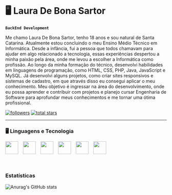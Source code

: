  # 🖥️ Laura De Bona Sartor

 **`BackEnd Development`**

 Me chamo Laura De Bona Sartor, tenho 18 anos e sou natural de Santa Catarina. Atualmente estou concluindo o meu Ensino Médio Técnico em Informática. Desde a infância, fui a pessoa que todos chamavam para ajudar em algo relacionado a tecnologia, essas experiências despertou a minha paixão pela área, onde me levou a escolher a Informática como profissão. Ao longo da minha formação do técnico, desenvolvi habilidades em linguagens de programação, como HTML, CSS, PHP, Java, JavaScript e MySQL. Já desenvolvi alguns projetos, como criar sites responsivos e sistemas de cadastro, em que através disso eu consegui aplicar o meu conhecimento. Meu objetivo é ingressar na área do desenvolvimento, onde eu possa aprender e contribuir com projetos e planejo cursar Engenharia de Software para aprofundar meus conhecimentos e me tornar uma ótima profissional.

 
<p align="left">
      <a href="https://github.com/Laura-Sartor?tab=followers">
         <img alt="followers" title="Me siga no Github" src="https://custom-icon-badges.demolab.com/github/followers/Laura-Sartor?color=236ad3&labelColor=1155ba&style=for-the-badge&logo=github&label=seguidores&logoColor=white"/></a>
      <a href="https://github.com/Laura-Sartor?tab=repositories&sort=stargazers">
         <img alt="total stars" title="Total de estrelas no GitHub" src="https://custom-icon-badges.demolab.com/github/stars/Laura-Sartor?color=55960c&style=for-the-badge&labelColor=488207&logo=star"/></a>
   </p>

---

### 🖥️ Linguagens e Tecnologia

<div align="left" style="display: flex; gap: 15px; flex-wrap: wrap;">
  <img src="https://cdn.jsdelivr.net/gh/devicons/devicon/icons/html5/html5-original.svg" width="40" height="40" />
  <img src="https://cdn.jsdelivr.net/gh/devicons/devicon/icons/css3/css3-original.svg" width="40" height="40" />
  <img src="https://cdn.jsdelivr.net/gh/devicons/devicon/icons/php/php-original.svg" width="40" height="40" />
  <img src="https://cdn.jsdelivr.net/gh/devicons/devicon/icons/java/java-original.svg" width="40" height="40" />
  <img src="https://cdn.jsdelivr.net/gh/devicons/devicon/icons/javascript/javascript-original.svg" width="40" height="40" />
  <img src="https://cdn.jsdelivr.net/gh/devicons/devicon/icons/mysql/mysql-original.svg" width="40" height="40" />
</div>

<br/>
<br/>


### Estatísticas

![Anurag's GitHub stats](https://github-readme-stats.vercel.app/api?username=laura-sartor&show_icons=true&theme-tokyonight&include_all_commits-true&locale=pt-br)
